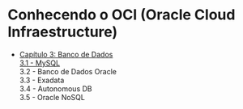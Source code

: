 # Conhecendo o OCI (Oracle Cloud Infraestructure)

- [Capítulo 3: Banco de Dados](https://github.com/daniel-armbrust/oci-book/blob/main/chapter-3/README.md) <br>
    [3.1 - MySQL](https://github.com/daniel-armbrust/oci-book/blob/main/chapter-3/3-1_mysql.md) <br>
    3.2 - Banco de Dados Oracle <br>
    3.3 - Exadata <br>
    3.4 - Autonomous DB <br>
    3.5 - Oracle NoSQL <br>
